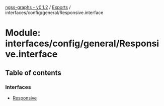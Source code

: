 [ngss-graphs - v0.1.2](../README.md) / [Exports](../modules.md) / interfaces/config/general/Responsive.interface

# Module: interfaces/config/general/Responsive.interface

## Table of contents

### Interfaces

- [Responsive](../interfaces/interfaces_config_general_responsive_interface.responsive.md)
